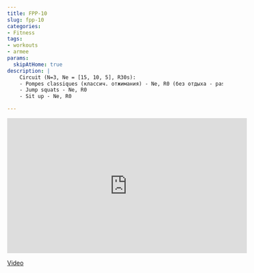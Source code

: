 ```yaml
---
title: FPP-10
slug: fpp-10
categories:
- Fitness
tags:
- workouts
- armee
params:
  skipAtHome: true
description: |
    Circuit (N=3, Ne = [15, 10, 5], R30s):
    - Pompes classiques (классич. отжимания) - Ne, R0 (без отдыха - pas de repo avant le prochain exercice)
    - Jump squats - Ne, R0
    - Sit up - Ne, R0

---
```

<iframe width="560" height="315" src="https://www.youtube.com/embed/mL-q-4leskY?si=E7mIUauswsyf6WFB" title="YouTube video player" frameborder="0" allow="accelerometer; autoplay; clipboard-write; encrypted-media; gyroscope; picture-in-picture; web-share" allowfullscreen></iframe>

[Video](https://youtu.be/mL-q-4leskY?si=E7mIUauswsyf6WFB)

